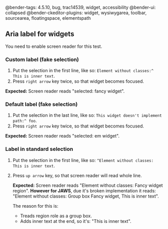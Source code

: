 @bender-tags: 4.5.10, bug, trac14539, widget, accessibility
@bender-ui: collapsed
@bender-ckeditor-plugins: widget, wysiwygarea, toolbar, sourcearea, floatingspace, elementspath

## Aria label for widgets

You need to enable screen reader for this test.

### Custom label (fake selection)

1. Put the selection in the first line, like so: `Element without classes:^ This is inner text`.
1. Press `right arrow` key twice, so that widget becomes focused.

**Expected:** Screen reader reads "selected: fancy widget".

### Default label (fake selection)

1. Put the selection in the last line, like so: `This widget doesn't implement path:^ foo`.
1. Press `right arrow` key twice, so that widget becomes focused.

**Expected:** Screen reader reads "selected: em widget".

### Label in standard selection

1. Put the selection in the first line, like so: `^Element without classes: This is inner text`.
1. Press `up arrow` key, so that screen reader will read whole line.

	**Expected:** Screen reader reads "Element without classes: Fancy widget region". **However for JAWS**, due it's broken implementation it reads: "Element without classes: Group box Fancy widget, This is inner text".

	The reason for this is:
	* Treads region role as a group box.
	* Adds inner text at the end, so it's: "This is inner text".
